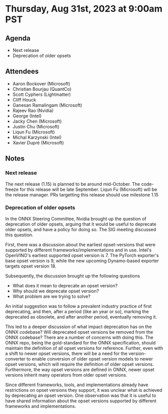 # Thursday, Aug 31st, 2023 at 9:00am PST

## Agenda

* Next release
* Deprecation of older opsets

## Attendees

* Aaron Bockover (Microsoft)
* Christian Bourjau (QuantCo)
* Scott Cyphers (Lightmatter)
* Cliff Houck
* Ganesan Ramalingam (Microsoft)
* Rajeev Rao (Nvidia)
* George (Intel)
* Jacky Chen (Microsoft)
* Justin Chu (Microsoft)
* Liqun Fu (Microsoft)
* Michal Karzynski (Intel)
* Xavier Dupré (Microsoft)

## Notes

### Next release

The next release (1.15) is planned to be around mid-October. The code-freeze for this
release will be late September. Liqun Fu (Microsoft) will be the release manager.
PRs targetting this release should use milestone 1.15

### Deprecation of older opsets

In the ONNX Steering Committee, Nvidia brought up the question of deprecation of older
opsets, arguing that it would be useful to deprecate older opsets, and have a policy for
doing so. The SIG meeting discussed this question.

First, there was a discussion about the earliest opset-versions that were supported by
different frameworks/implementations and in use. Intel's OpenVINO's earliest supported
opset version is 7. The PyTorch exporter's base opset version is 9, while the new
upcoming Dynamo-based exporter targets opset version 18.

Subsequently, the discussion brought up the following questions
* What does it mean to deprecate an opset version?
* Why should we deprecate opset version?
* What problem are we trying to solve?

An initial suggestion was to follow a prevalent industry practice of first deprecating,
and then, after a period (like an year or so), marking the deprecated as obsolete,
and after another period, eventually removing it.

This led to a deeper discussion of what impact deprecation has on the ONNX codebase? Will deprecated
opset versions be removed from the ONNX codebase? There are a number of concerns with
doing this. The ONNX repo, being the gold-standard for the ONNX specification, should
maintain the definition of all opset versions for reference. Further, even with a shift
to newer opset versions, there will be a need for the version-converter to enable
conversion of older opset version models to newer opset versions, which will require
the definition of older opset versions. Furthermore, the way opset versions are defined
in ONNX, newer opset versions inherit many operators from older opset versions.

Since different frameworks, tools, and implementations already have restrictions on opset
versions they support, it was unclear what is achieved by deprecating an opset version.
One observation was that it is useful to have shared information about the opset versions
supported by different frameworks and implementations.

